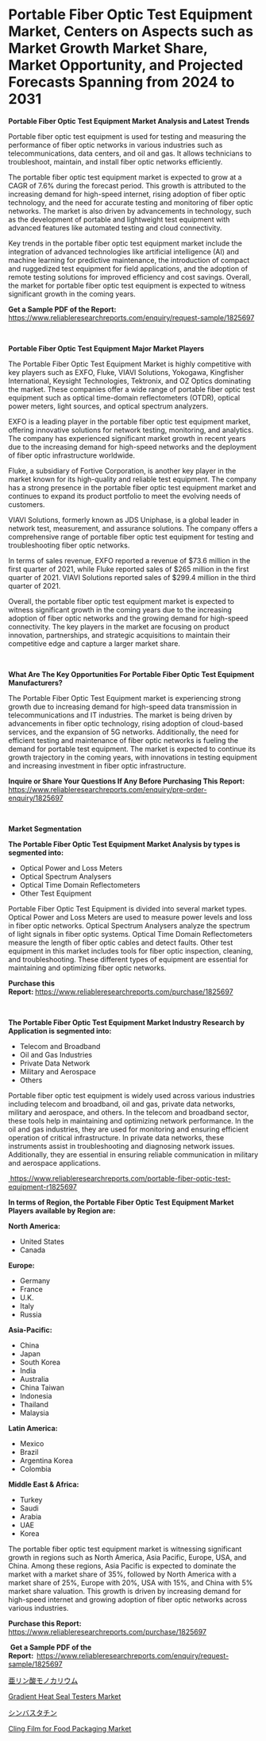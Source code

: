 <p><h1>Portable Fiber Optic Test Equipment Market, Centers on Aspects such as Market Growth Market Share, Market Opportunity, and Projected Forecasts Spanning from 2024 to 2031</h1></p><p><strong>Portable Fiber Optic Test Equipment Market Analysis and Latest Trends</strong></p>
<p><p>Portable fiber optic test equipment is used for testing and measuring the performance of fiber optic networks in various industries such as telecommunications, data centers, and oil and gas. It allows technicians to troubleshoot, maintain, and install fiber optic networks efficiently.</p><p>The portable fiber optic test equipment market is expected to grow at a CAGR of 7.6% during the forecast period. This growth is attributed to the increasing demand for high-speed internet, rising adoption of fiber optic technology, and the need for accurate testing and monitoring of fiber optic networks. The market is also driven by advancements in technology, such as the development of portable and lightweight test equipment with advanced features like automated testing and cloud connectivity.</p><p>Key trends in the portable fiber optic test equipment market include the integration of advanced technologies like artificial intelligence (AI) and machine learning for predictive maintenance, the introduction of compact and ruggedized test equipment for field applications, and the adoption of remote testing solutions for improved efficiency and cost savings. Overall, the market for portable fiber optic test equipment is expected to witness significant growth in the coming years.</p></p>
<p><strong>Get a Sample PDF of the Report:&nbsp;</strong> <a href="https://www.reliableresearchreports.com/enquiry/request-sample/1825697">https://www.reliableresearchreports.com/enquiry/request-sample/1825697</a></p>
<p>&nbsp;</p>
<p><strong>Portable Fiber Optic Test Equipment Major Market Players</strong></p>
<p><p>The Portable Fiber Optic Test Equipment Market is highly competitive with key players such as EXFO, Fluke, VIAVI Solutions, Yokogawa, Kingfisher International, Keysight Technologies, Tektronix, and OZ Optics dominating the market. These companies offer a wide range of portable fiber optic test equipment such as optical time-domain reflectometers (OTDR), optical power meters, light sources, and optical spectrum analyzers.</p><p>EXFO is a leading player in the portable fiber optic test equipment market, offering innovative solutions for network testing, monitoring, and analytics. The company has experienced significant market growth in recent years due to the increasing demand for high-speed networks and the deployment of fiber optic infrastructure worldwide.</p><p>Fluke, a subsidiary of Fortive Corporation, is another key player in the market known for its high-quality and reliable test equipment. The company has a strong presence in the portable fiber optic test equipment market and continues to expand its product portfolio to meet the evolving needs of customers.</p><p>VIAVI Solutions, formerly known as JDS Uniphase, is a global leader in network test, measurement, and assurance solutions. The company offers a comprehensive range of portable fiber optic test equipment for testing and troubleshooting fiber optic networks.</p><p>In terms of sales revenue, EXFO reported a revenue of $73.6 million in the first quarter of 2021, while Fluke reported sales of $265 million in the first quarter of 2021. VIAVI Solutions reported sales of $299.4 million in the third quarter of 2021.</p><p>Overall, the portable fiber optic test equipment market is expected to witness significant growth in the coming years due to the increasing adoption of fiber optic networks and the growing demand for high-speed connectivity. The key players in the market are focusing on product innovation, partnerships, and strategic acquisitions to maintain their competitive edge and capture a larger market share.</p></p>
<p>&nbsp;</p>
<p><strong>What Are The Key Opportunities For Portable Fiber Optic Test Equipment Manufacturers?</strong></p>
<p><p>The Portable Fiber Optic Test Equipment market is experiencing strong growth due to increasing demand for high-speed data transmission in telecommunications and IT industries. The market is being driven by advancements in fiber optic technology, rising adoption of cloud-based services, and the expansion of 5G networks. Additionally, the need for efficient testing and maintenance of fiber optic networks is fueling the demand for portable test equipment. The market is expected to continue its growth trajectory in the coming years, with innovations in testing equipment and increasing investment in fiber optic infrastructure.</p></p>
<p><strong>Inquire or Share Your Questions If Any Before Purchasing This Report:</strong> <a href="https://www.reliableresearchreports.com/enquiry/pre-order-enquiry/1825697">https://www.reliableresearchreports.com/enquiry/pre-order-enquiry/1825697</a></p>
<p>&nbsp;</p>
<p><strong>Market Segmentation</strong></p>
<p><strong>The Portable Fiber Optic Test Equipment Market Analysis by types is segmented into:</strong></p>
<p><ul><li>Optical Power and Loss Meters</li><li>Optical Spectrum Analysers</li><li>Optical Time Domain Reflectometers</li><li>Other Test Equipment</li></ul></p>
<p><p>Portable Fiber Optic Test Equipment is divided into several market types. Optical Power and Loss Meters are used to measure power levels and loss in fiber optic networks. Optical Spectrum Analysers analyze the spectrum of light signals in fiber optic systems. Optical Time Domain Reflectometers measure the length of fiber optic cables and detect faults. Other test equipment in this market includes tools for fiber optic inspection, cleaning, and troubleshooting. These different types of equipment are essential for maintaining and optimizing fiber optic networks.</p></p>
<p><strong>Purchase this Report:&nbsp;</strong><a href="https://www.reliableresearchreports.com/purchase/1825697">https://www.reliableresearchreports.com/purchase/1825697</a></p>
<p>&nbsp;</p>
<p><strong>The Portable Fiber Optic Test Equipment Market Industry Research by Application is segmented into:</strong></p>
<p><ul><li>Telecom and Broadband</li><li>Oil and Gas Industries</li><li>Private Data Network</li><li>Military and Aerospace</li><li>Others</li></ul></p>
<p><p>Portable fiber optic test equipment is widely used across various industries including telecom and broadband, oil and gas, private data networks, military and aerospace, and others. In the telecom and broadband sector, these tools help in maintaining and optimizing network performance. In the oil and gas industries, they are used for monitoring and ensuring efficient operation of critical infrastructure. In private data networks, these instruments assist in troubleshooting and diagnosing network issues. Additionally, they are essential in ensuring reliable communication in military and aerospace applications.</p></p>
<p><a href="https://www.reliableresearchreports.com/portable-fiber-optic-test-equipment-r1825697">&nbsp;https://www.reliableresearchreports.com/portable-fiber-optic-test-equipment-r1825697</a></p>
<p><strong>In terms of Region, the Portable Fiber Optic Test Equipment Market Players available by Region are:</strong></p>
<p>
    <p> <strong> North America: </strong>
        <ul>
            <li>United States</li>
            <li>Canada</li>
        </ul>
        </p> 
    <p> <strong> Europe: </strong>
        <ul>
            <li>Germany</li>
            <li>France</li>
            <li>U.K.</li>
            <li>Italy</li>
            <li>Russia</li>
        </ul>
        </p> 
    <p> <strong> Asia-Pacific: </strong>
        <ul>
            <li>China</li>
            <li>Japan</li>
            <li>South Korea</li>
            <li>India</li>
            <li>Australia</li>
            <li>China Taiwan</li>
            <li>Indonesia</li>
            <li>Thailand</li>
            <li>Malaysia</li>
        </ul>
        </p> 
    <p> <strong> Latin America: </strong>
        <ul>
            <li>Mexico</li>
            <li>Brazil</li>
            <li>Argentina Korea</li>
            <li>Colombia</li>
        </ul>
        </p> 
    <p> <strong> Middle East & Africa: </strong>
        <ul>
            <li>Turkey</li>
            <li>Saudi</li>
            <li>Arabia</li>
            <li>UAE</li>
            <li>Korea</li>
        </ul>
    </p>
    </p>
<p><p>The portable fiber optic test equipment market is witnessing significant growth in regions such as North America, Asia Pacific, Europe, USA, and China. Among these regions, Asia Pacific is expected to dominate the market with a market share of 35%, followed by North America with a market share of 25%, Europe with 20%, USA with 15%, and China with 5% market share valuation. This growth is driven by increasing demand for high-speed internet and growing adoption of fiber optic networks across various industries.</p></p>
<p><strong>Purchase this Report: </strong><a href="https://www.reliableresearchreports.com/purchase/1825697">https://www.reliableresearchreports.com/purchase/1825697</a></p>
<p>&nbsp;<strong>Get a Sample PDF of the Report:&nbsp;&nbsp;</strong><a href="https://www.reliableresearchreports.com/enquiry/request-sample/1825697">https://www.reliableresearchreports.com/enquiry/request-sample/1825697</a></p>
<p><strong></strong></p>
<p><p><a href="https://github.com/marbadji/Market-Research-Report-List-1/blob/main/511821441641.md">亜リン酸モノカリウム</a></p><p><a href="https://github.com/brenzgnarento/Market-Research-Report-List-2/blob/main/gradient-heat-seal-testers-market.md">Gradient Heat Seal Testers Market</a></p><p><a href="https://github.com/KaydenJohns1964/Market-Research-Report-List-1/blob/main/774075341642.md">シンバスタチン</a></p><p><a href="https://issuu.com/reportprime-2/docs/cling-film-for-food-packaging-market-size-2030.ppt">Cling Film for Food Packaging Market</a></p></p>